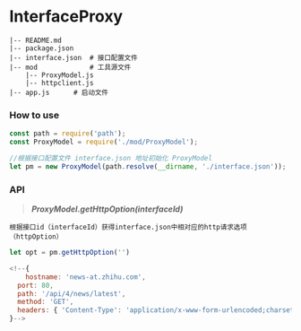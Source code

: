 # InterfaceProxy
```
|-- README.md
|-- package.json
|-- interface.json	# 接口配置文件
|-- mod           	# 工具源文件
	|-- ProxyModel.js 
	|-- httpclient.js
|-- app.js		# 启动文件
```

### How to use

```js
const path = require('path');
const ProxyModel = require('./mod/ProxyModel');

//根据接口配置文件 interface.json 地址初始化 ProxyModel
let pm = new ProxyModel(path.resolve(__dirname, './interface.json'));
```

### API

>***ProxyModel.getHttpOption(interfaceId)***

```
根据接口id（interfaceId）获得interface.json中相对应的http请求选项（httpOption）
```

```js
let opt = pm.getHttpOption('')

<!--{
	hostname: 'news-at.zhihu.com',
  port: 80,
  path: '/api/4/news/latest',
  method: 'GET',
  headers: { 'Content-Type': 'application/x-www-form-urlencoded;charset=utf-8' } 
}-->

```